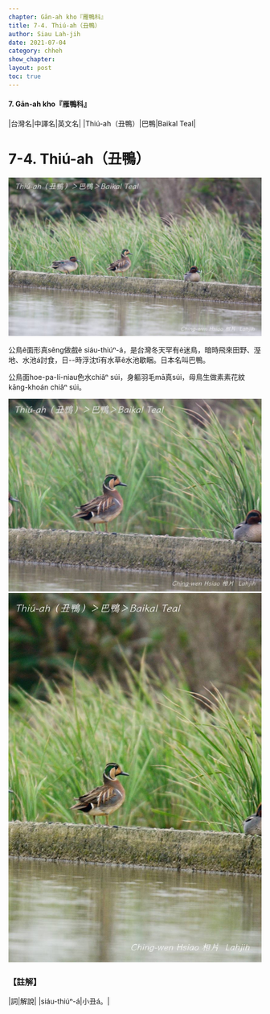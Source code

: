 ```yaml
---
chapter: Gān-ah kho『雁鴨科』
title: 7-4. Thiú-ah（丑鴨）
author: Siau Lah-jih
date: 2021-07-04
category: chheh
show_chapter: 
layout: post
toc: true
---
```


#### 7. Gān-ah kho『雁鴨科』

|台灣名|中譯名|英文名|
|Thiú-ah（丑鴨）|巴鴨|Baikal Teal|


# 7-4. Thiú-ah（丑鴨）

![](../too5/07/07-4-1.丑鴨.jpg)


公鳥ê面形真sêng做戲ê siáu-thiúⁿ-á，是台灣冬天罕有ê迷鳥，暗時飛來田野、溼地、水池á討食，日--時浮沈tī有水草ê水池歇睏。日本名叫巴鴨。

公鳥面hoe-pa-lí-niau色水chiâⁿ súi，身軀羽毛mā真súi，母鳥生做素素花紋kāng-khoán chiâⁿ súi。
	

![](../too5/07/07-4-2.丑鴨.jpg)
![](../too5/07/07-4-3.丑鴨.jpg)


### 【註解】

|詞|解說|
|siáu-thiúⁿ-á|小丑á。|

